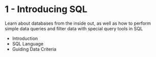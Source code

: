 # 1 - Introducing SQL
Learn about databases from the inside out, as well as how to perform simple data queries and filter data with special query tools in SQL

- Introduction
- SQL Language
- Guiding Data Criteria
